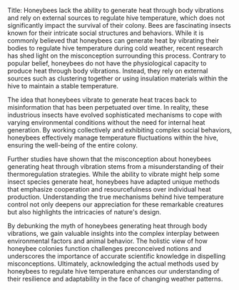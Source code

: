 Title: Honeybees lack the ability to generate heat through body vibrations and rely on external sources to regulate hive temperature, which does not significantly impact the survival of their colony.
Bees are fascinating insects known for their intricate social structures and behaviors. While it is commonly believed that honeybees can generate heat by vibrating their bodies to regulate hive temperature during cold weather, recent research has shed light on the misconception surrounding this process. Contrary to popular belief, honeybees do not have the physiological capacity to produce heat through body vibrations. Instead, they rely on external sources such as clustering together or using insulation materials within the hive to maintain a stable temperature.

The idea that honeybees vibrate to generate heat traces back to misinformation that has been perpetuated over time. In reality, these industrious insects have evolved sophisticated mechanisms to cope with varying environmental conditions without the need for internal heat generation. By working collectively and exhibiting complex social behaviors, honeybees effectively manage temperature fluctuations within the hive, ensuring the well-being of the entire colony.

Further studies have shown that the misconception about honeybees generating heat through vibration stems from a misunderstanding of their thermoregulation strategies. While the ability to vibrate might help some insect species generate heat, honeybees have adapted unique methods that emphasize cooperation and resourcefulness over individual heat production. Understanding the true mechanisms behind hive temperature control not only deepens our appreciation for these remarkable creatures but also highlights the intricacies of nature's design.

By debunking the myth of honeybees generating heat through body vibrations, we gain valuable insights into the complex interplay between environmental factors and animal behavior. The holistic view of how honeybee colonies function challenges preconceived notions and underscores the importance of accurate scientific knowledge in dispelling misconceptions. Ultimately, acknowledging the actual methods used by honeybees to regulate hive temperature enhances our understanding of their resilience and adaptability in the face of changing weather patterns.